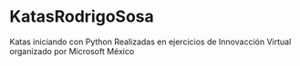 # KatasRodrigoSosa
Katas iniciando con Python
Realizadas en ejercicios de Innovacción Virtual organizado por Microsoft México
